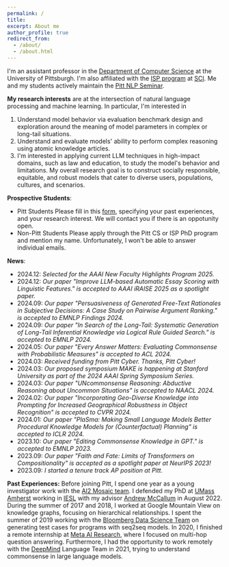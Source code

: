 ```yaml
---
permalink: /
title:	
excerpt: About me
author_profile: true
redirect_from: 
  - /about/
  - /about.html
---
```


I'm an assistant professor in the [Department of Computer Science](https://www.cs.pitt.edu/) at the University of Pittsburgh. I'm also affiliated with the [ISP program](https://www.isp.pitt.edu/about) at [SCI](https://www.sci.pitt.edu/). Me and my students actively maintain the [Pitt NLP Seminar](https://pitt-nlp-seminar.github.io/pitt_nlp_seminar_2024/).

**My research interests** are at the intersection of natural language processing and machine learning. In particular, I'm interested in
1. Understand model behavior via evaluation benchmark design and exploration around the meaning of model parameters in complex or long-tail situations.
2. Understand and evaluate models' ability to perform complex reasoning using atomic knowledge articles. 
3. I'm interested in applying current LLM techniques in high-impact domains, such as law and education, to study the model's behavior and limitations.
My overall research goal is to construct socially responsible, equitable, and robust models that cater to diverse users, populations, cultures, and scenarios.

**Prospective Students**: 

- Pitt Students
Please fill in this [form](https://forms.gle/1YUhvYUXn5kSRQw17), specifying your past experiences, and your research interest. We will contact you if there is an oppotunity open.
- Non-Pitt Students
Please apply through the Pitt CS or ISP PhD program and mention my name. Unfortunately, I won't be able to answer individual emails. 

**News**:
- 2024.12: *Selected for the AAAI New Faculty Highlights Program 2025.*
- 2024.12: *Our paper "Improve LLM-based Automatic Essay Scoring with Linguistic Features." is accepted to AAAI iRAISE 2025 as a spotlight paper.*
- 2024.09: *Our paper "Persuasiveness of Generated Free-Text Rationales in Subjective Decisions: A Case Study on Pairwise Argument Ranking." is accepted to EMNLP Findings 2024.*
- 2024.09: *Our paper "In Search of the Long-Tail: Systematic Generation of Long-Tail Inferential Knowledge via Logical Rule Guided Search." is accepted to EMNLP 2024.*
- 2024.05: *Our paper "Every Answer Matters: Evaluating Commonsense with Probabilistic Measures" is accepted to ACL 2024.*
- 2024.03: *Received funding from Pitt Cyber. Thanks, Pitt Cyber!*
- 2024.03: *Our proposed symposium MAKE is happening at Stanford University as part of the 2024 AAAI Spring Symposium Series.*
- 2024.03: *Our paper "UNcommonsense Reasoning: Abductive Reasoning about Uncommon Situations" is accepted to NAACL 2024.*
- 2024.02: *Our paper "Incorporating Geo-Diverse Knowledge into Prompting for Increased Geographical Robustness in Object Recognition" is accepted to CVPR 2024.*
- 2024.01: *Our paper "PlaSma: Making Small Language Models Better Procedural Knowledge Models for (Counterfactual) Planning" is accepted to ICLR 2024.*
- 2023.10: *Our paper "Editing Commonsense Knowledge in GPT." is accepted to EMNLP 2023.*
- 2023.09: *Our paper "Faith and Fate: Limits of Transformers on Compositionality" is accepted as a spotlight paper at NeurIPS 2023!*
- 2023.09: *I started a tenure track AP position at Pitt.*


**Past Experiences:** Before joining Pitt, I spend one year as a young investigator work with the [AI2 Mosaic team](https://mosaic.allenai.org/). I defended my PhD at [UMass Amherst](https://www.cics.umass.edu/) working in [IESL](http://www.iesl.cs.umass.edu/) with my advisor [Andrew McCallum](http://people.cs.umass.edu/~mccallum/) in August 2022. During the summer of 2017 and 2018, I worked at Google Mountain View on knowledge graphs, focusing on hierarchical relationships. I spent the summer of 2019 working with the [Bloomberg Data Science Team](https://www.techatbloomberg.com/post-topic/data-science/) on generating test cases for programs with seq2seq models. In 2020, I finished a remote internship at [Meta AI Research](https://ai.facebook.com/), where I focused on multi-hop question answering. Furthermore, I had the opportunity to work remotely with the [DeepMind](https://deepmind.com/) Language Team in 2021, trying to understand commonsense in large language models.
